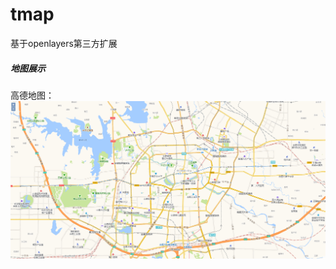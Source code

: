 # tmap
基于openlayers第三方扩展

##### 地图展示

高德地图：![](<https://github.com/lihaogis/tmap/raw/master/img/AbcMap.png>)

